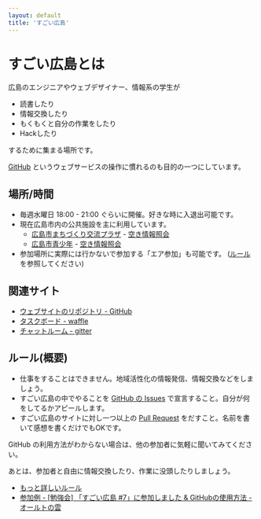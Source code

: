 ```yaml
---
layout: default
title: 'すごい広島'
---
```


# すごい広島とは

広島のエンジニアやウェブデザイナー、情報系の学生が

* 読書したり
* 情報交換したり
* もくもくと自分の作業をしたり
* Hackしたり

するために集まる場所です。

[GitHub](https://github.com/) というウェブサービスの操作に慣れるのも目的の一つにしています。

## 場所/時間

* 毎週水曜日 18:00 - 21:00 ぐらいに開催。好きな時に入退出可能です。
* 現在広島市内の公共施設を主に利用しています。
  * [広島市まちづくり交流プラザ](http://www.cf.city.hiroshima.jp/m-plaza/index.html) - [空き情報照会](https://yoyaku.e-harp.jp/hiroshima/Menu.aspx?lgCode=340006&sstCode=0110)
  * [広島市青少年](http://www.cf.city.hiroshima.jp/y-center/) - [空き情報照会](https://yoyaku.e-harp.jp/hiroshima/Menu.aspx?lgCode=340006&sstCode=0105)
* 参加場所に実際には行かないで参加する「エア参加」も可能です。 ([ルール](/rule.html)を参照してください)

## 関連サイト

* [ウェブサイトのリポジトリ - GitHub](https://github.com/great-h/)
* [タスクボード - waffle](https://waffle.io/great-h/great-h.github.io)
* [チャットルーム - gitter](https://gitter.im/great-h)

## ルール(概要)

* 仕事をすることはできません。地域活性化の情報発信、情報交換などをしましょう。
* すごい広島の中でやることを [GitHub の Issues](https://github.com/great-h/great-h.github.io/issues?state=open) で宣言すること。自分が何をしてるかアピールします。
* すごい広島のサイトに対し一つ以上の [Pull Request](https://github.com/great-h/great-h.github.io/pulls) をだすこと。名前を書いて感想を書くだけでもOKです。

GitHub の利用方法がわからない場合は、他の参加者に気軽に聞いてみてください。

あとは、参加者と自由に情報交換したり、作業に没頭したりしましょう。

* [もっと詳しいルール](/rule.html)
* [参加例 - [勉強会] 「すごい広島 #7」に参加しました & GitHubの使用方法 - オールトの雲](http://ooltcloud.expressweb.jp/201307/article_04231557.html)
